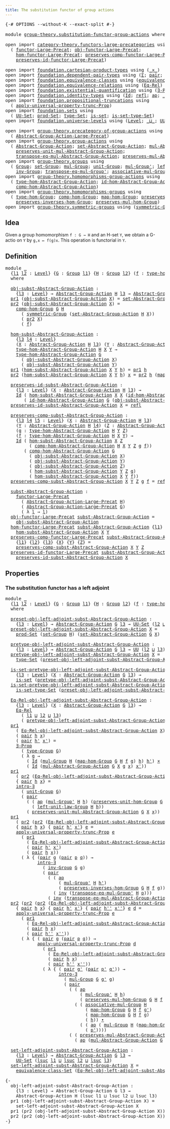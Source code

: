 ```yaml
---
title: The substitution functor of group actions
---
```


<pre class="Agda"><a id="67" class="Symbol">{-#</a> <a id="71" class="Keyword">OPTIONS</a> <a id="79" class="Pragma">--without-K</a> <a id="91" class="Pragma">--exact-split</a> <a id="105" class="Symbol">#-}</a>

<a id="110" class="Keyword">module</a> <a id="117" href="group-theory.substitution-functor-group-actions.html" class="Module">group-theory.substitution-functor-group-actions</a> <a id="165" class="Keyword">where</a>

<a id="172" class="Keyword">open</a> <a id="177" class="Keyword">import</a> <a id="184" href="category-theory.functors-large-precategories.html" class="Module">category-theory.functors-large-precategories</a> <a id="229" class="Keyword">using</a>
  <a id="237" class="Symbol">(</a> <a id="239" href="category-theory.functors-large-precategories.html#982" class="Record">functor-Large-Precat</a><a id="259" class="Symbol">;</a> <a id="261" href="category-theory.functors-large-precategories.html#1085" class="Field">obj-functor-Large-Precat</a><a id="285" class="Symbol">;</a>
    <a id="291" href="category-theory.functors-large-precategories.html#1191" class="Field">hom-functor-Large-Precat</a><a id="315" class="Symbol">;</a> <a id="317" href="category-theory.functors-large-precategories.html#1464" class="Field">preserves-comp-functor-Large-Precat</a><a id="352" class="Symbol">;</a>
    <a id="358" href="category-theory.functors-large-precategories.html#1888" class="Field">preserves-id-functor-Large-Precat</a><a id="391" class="Symbol">)</a>

<a id="394" class="Keyword">open</a> <a id="399" class="Keyword">import</a> <a id="406" href="foundation.cartesian-product-types.html" class="Module">foundation.cartesian-product-types</a> <a id="441" class="Keyword">using</a> <a id="447" class="Symbol">(</a><a id="448" href="foundation-core.cartesian-product-types.html#590" class="Function Operator">_×_</a><a id="451" class="Symbol">)</a>
<a id="453" class="Keyword">open</a> <a id="458" class="Keyword">import</a> <a id="465" href="foundation.dependent-pair-types.html" class="Module">foundation.dependent-pair-types</a> <a id="497" class="Keyword">using</a> <a id="503" class="Symbol">(</a><a id="504" href="foundation-core.dependent-pair-types.html#515" class="Record">Σ</a><a id="505" class="Symbol">;</a> <a id="507" href="foundation-core.dependent-pair-types.html#588" class="InductiveConstructor">pair</a><a id="511" class="Symbol">;</a> <a id="513" href="foundation-core.dependent-pair-types.html#605" class="Field">pr1</a><a id="516" class="Symbol">;</a> <a id="518" href="foundation-core.dependent-pair-types.html#617" class="Field">pr2</a><a id="521" class="Symbol">)</a>
<a id="523" class="Keyword">open</a> <a id="528" class="Keyword">import</a> <a id="535" href="foundation.equivalence-classes.html" class="Module">foundation.equivalence-classes</a> <a id="566" class="Keyword">using</a> <a id="572" class="Symbol">(</a><a id="573" href="foundation.equivalence-classes.html#3674" class="Function">equivalence-class-Set</a><a id="594" class="Symbol">)</a>
<a id="596" class="Keyword">open</a> <a id="601" class="Keyword">import</a> <a id="608" href="foundation.equivalence-relations.html" class="Module">foundation.equivalence-relations</a> <a id="641" class="Keyword">using</a> <a id="647" class="Symbol">(</a><a id="648" href="foundation.equivalence-relations.html#970" class="Function">Eq-Rel</a><a id="654" class="Symbol">)</a>
<a id="656" class="Keyword">open</a> <a id="661" class="Keyword">import</a> <a id="668" href="foundation.existential-quantification.html" class="Module">foundation.existential-quantification</a> <a id="706" class="Keyword">using</a> <a id="712" class="Symbol">(</a><a id="713" href="foundation.existential-quantification.html#1666" class="Function">∃-Prop</a><a id="719" class="Symbol">;</a> <a id="721" href="foundation.existential-quantification.html#2238" class="Function">intro-∃</a><a id="728" class="Symbol">)</a>
<a id="730" class="Keyword">open</a> <a id="735" class="Keyword">import</a> <a id="742" href="foundation.identity-types.html" class="Module">foundation.identity-types</a> <a id="768" class="Keyword">using</a> <a id="774" class="Symbol">(</a><a id="775" href="foundation-core.identity-types.html#1767" class="Datatype">Id</a><a id="777" class="Symbol">;</a> <a id="779" href="foundation-core.identity-types.html#1820" class="InductiveConstructor">refl</a><a id="783" class="Symbol">;</a> <a id="785" href="foundation-core.identity-types.html#4003" class="Function">ap</a><a id="787" class="Symbol">;</a> <a id="789" href="foundation-core.identity-types.html#2425" class="Function Operator">_∙_</a><a id="792" class="Symbol">;</a> <a id="794" href="foundation-core.identity-types.html#2729" class="Function">inv</a><a id="797" class="Symbol">)</a>
<a id="799" class="Keyword">open</a> <a id="804" class="Keyword">import</a> <a id="811" href="foundation.propositional-truncations.html" class="Module">foundation.propositional-truncations</a> <a id="848" class="Keyword">using</a>
  <a id="856" class="Symbol">(</a> <a id="858" href="foundation.propositional-truncations.html#5611" class="Function">apply-universal-property-trunc-Prop</a><a id="893" class="Symbol">)</a>
<a id="895" class="Keyword">open</a> <a id="900" class="Keyword">import</a> <a id="907" href="foundation.sets.html" class="Module">foundation.sets</a> <a id="923" class="Keyword">using</a>
  <a id="931" class="Symbol">(</a> <a id="933" href="foundation-core.sets.html#1190" class="Function">UU-Set</a><a id="939" class="Symbol">;</a> <a id="941" href="foundation.sets.html#1887" class="Function">prod-Set</a><a id="949" class="Symbol">;</a> <a id="951" href="foundation-core.sets.html#1304" class="Function">type-Set</a><a id="959" class="Symbol">;</a> <a id="961" href="foundation-core.sets.html#1113" class="Function">is-set</a><a id="967" class="Symbol">;</a> <a id="969" href="foundation-core.sets.html#1355" class="Function">is-set-type-Set</a><a id="984" class="Symbol">)</a>
<a id="986" class="Keyword">open</a> <a id="991" class="Keyword">import</a> <a id="998" href="foundation.universe-levels.html" class="Module">foundation.universe-levels</a> <a id="1025" class="Keyword">using</a> <a id="1031" class="Symbol">(</a><a id="1032" href="Agda.Primitive.html#597" class="Postulate">Level</a><a id="1037" class="Symbol">;</a> <a id="1039" href="Agda.Primitive.html#810" class="Primitive Operator">_⊔_</a><a id="1042" class="Symbol">;</a> <a id="1044" href="foundation-core.universe-levels.html#235" class="Primitive">UU</a><a id="1046" class="Symbol">;</a> <a id="1048" href="Agda.Primitive.html#780" class="Primitive">lsuc</a><a id="1052" class="Symbol">)</a>

<a id="1055" class="Keyword">open</a> <a id="1060" class="Keyword">import</a> <a id="1067" href="group-theory.precategory-of-group-actions.html" class="Module">group-theory.precategory-of-group-actions</a> <a id="1109" class="Keyword">using</a>
  <a id="1117" class="Symbol">(</a> <a id="1119" href="group-theory.precategory-of-group-actions.html#1139" class="Function">Abstract-Group-Action-Large-Precat</a><a id="1153" class="Symbol">)</a>
<a id="1155" class="Keyword">open</a> <a id="1160" class="Keyword">import</a> <a id="1167" href="group-theory.group-actions.html" class="Module">group-theory.group-actions</a> <a id="1194" class="Keyword">using</a>
  <a id="1202" class="Symbol">(</a> <a id="1204" href="group-theory.group-actions.html#1192" class="Function">Abstract-Group-Action</a><a id="1225" class="Symbol">;</a> <a id="1227" href="group-theory.group-actions.html#1424" class="Function">set-Abstract-Group-Action</a><a id="1252" class="Symbol">;</a> <a id="1254" href="group-theory.group-actions.html#1980" class="Function">mul-Abstract-Group-Action</a><a id="1279" class="Symbol">;</a>
    <a id="1285" href="group-theory.group-actions.html#2340" class="Function">preserves-unit-mul-Abstract-Group-Action</a><a id="1325" class="Symbol">;</a>
    <a id="1331" href="group-theory.group-actions.html#3043" class="Function">transpose-eq-mul-Abstract-Group-Action</a><a id="1369" class="Symbol">;</a> <a id="1371" href="group-theory.group-actions.html#2623" class="Function">preserves-mul-Abstract-Group-Action</a><a id="1406" class="Symbol">)</a>
<a id="1408" class="Keyword">open</a> <a id="1413" class="Keyword">import</a> <a id="1420" href="group-theory.groups.html" class="Module">group-theory.groups</a> <a id="1440" class="Keyword">using</a>
  <a id="1448" class="Symbol">(</a> <a id="1450" href="group-theory.groups.html#2468" class="Function">Group</a><a id="1455" class="Symbol">;</a> <a id="1457" href="group-theory.groups.html#2651" class="Function">set-Group</a><a id="1466" class="Symbol">;</a> <a id="1468" href="group-theory.groups.html#2956" class="Function">mul-Group</a><a id="1477" class="Symbol">;</a> <a id="1479" href="group-theory.groups.html#3755" class="Function">unit-Group</a><a id="1489" class="Symbol">;</a> <a id="1491" href="group-theory.groups.html#3217" class="Function">mul-Group&#39;</a><a id="1501" class="Symbol">;</a> <a id="1503" href="group-theory.groups.html#4172" class="Function">left-unit-law-Group</a><a id="1522" class="Symbol">;</a>
    <a id="1528" href="group-theory.groups.html#4544" class="Function">inv-Group</a><a id="1537" class="Symbol">;</a> <a id="1539" href="group-theory.groups.html#7539" class="Function">transpose-eq-mul-Group&#39;</a><a id="1562" class="Symbol">;</a> <a id="1564" href="group-theory.groups.html#3305" class="Function">associative-mul-Group</a><a id="1585" class="Symbol">;</a> <a id="1587" href="group-theory.groups.html#2711" class="Function">type-Group</a><a id="1597" class="Symbol">)</a>
<a id="1599" class="Keyword">open</a> <a id="1604" class="Keyword">import</a> <a id="1611" href="group-theory.homomorphisms-group-actions.html" class="Module">group-theory.homomorphisms-group-actions</a> <a id="1652" class="Keyword">using</a>
  <a id="1660" class="Symbol">(</a> <a id="1662" href="group-theory.homomorphisms-group-actions.html#1542" class="Function">type-hom-Abstract-Group-Action</a><a id="1692" class="Symbol">;</a> <a id="1694" href="group-theory.homomorphisms-group-actions.html#2481" class="Function">id-hom-Abstract-Group-Action</a><a id="1722" class="Symbol">;</a>
    <a id="1728" href="group-theory.homomorphisms-group-actions.html#2841" class="Function">comp-hom-Abstract-Group-Action</a><a id="1758" class="Symbol">)</a>
<a id="1760" class="Keyword">open</a> <a id="1765" class="Keyword">import</a> <a id="1772" href="group-theory.homomorphisms-groups.html" class="Module">group-theory.homomorphisms-groups</a> <a id="1806" class="Keyword">using</a>
  <a id="1814" class="Symbol">(</a> <a id="1816" href="group-theory.homomorphisms-groups.html#1617" class="Function">type-hom-Group</a><a id="1830" class="Symbol">;</a> <a id="1832" href="group-theory.homomorphisms-groups.html#2243" class="Function">comp-hom-Group</a><a id="1846" class="Symbol">;</a> <a id="1848" href="group-theory.homomorphisms-groups.html#1746" class="Function">map-hom-Group</a><a id="1861" class="Symbol">;</a> <a id="1863" href="group-theory.homomorphisms-groups.html#5799" class="Function">preserves-unit-hom-Group</a><a id="1887" class="Symbol">;</a>
    <a id="1893" href="group-theory.homomorphisms-groups.html#7312" class="Function">preserves-inverses-hom-Group</a><a id="1921" class="Symbol">;</a> <a id="1923" href="group-theory.homomorphisms-groups.html#1832" class="Function">preserves-mul-hom-Group</a><a id="1946" class="Symbol">)</a>
<a id="1948" class="Keyword">open</a> <a id="1953" class="Keyword">import</a> <a id="1960" href="group-theory.symmetric-groups.html" class="Module">group-theory.symmetric-groups</a> <a id="1990" class="Keyword">using</a> <a id="1996" class="Symbol">(</a><a id="1997" href="group-theory.symmetric-groups.html#3597" class="Function">symmetric-Group</a><a id="2012" class="Symbol">)</a>
</pre>
## Idea

Given a group homomorphism `f : G → H` and an H-set `Y`, we obtain a G-actio on `Y` by `g,x ↦ f(g)x`. This operation is functorial in `Y`.

## Definition

<pre class="Agda"><a id="2191" class="Keyword">module</a> <a id="2198" href="group-theory.substitution-functor-group-actions.html#2198" class="Module">_</a>
  <a id="2202" class="Symbol">{</a><a id="2203" href="group-theory.substitution-functor-group-actions.html#2203" class="Bound">l1</a> <a id="2206" href="group-theory.substitution-functor-group-actions.html#2206" class="Bound">l2</a> <a id="2209" class="Symbol">:</a> <a id="2211" href="Agda.Primitive.html#597" class="Postulate">Level</a><a id="2216" class="Symbol">}</a> <a id="2218" class="Symbol">{</a><a id="2219" href="group-theory.substitution-functor-group-actions.html#2219" class="Bound">G</a> <a id="2221" class="Symbol">:</a> <a id="2223" href="group-theory.groups.html#2468" class="Function">Group</a> <a id="2229" href="group-theory.substitution-functor-group-actions.html#2203" class="Bound">l1</a><a id="2231" class="Symbol">}</a> <a id="2233" class="Symbol">{</a><a id="2234" href="group-theory.substitution-functor-group-actions.html#2234" class="Bound">H</a> <a id="2236" class="Symbol">:</a> <a id="2238" href="group-theory.groups.html#2468" class="Function">Group</a> <a id="2244" href="group-theory.substitution-functor-group-actions.html#2206" class="Bound">l2</a><a id="2246" class="Symbol">}</a> <a id="2248" class="Symbol">(</a><a id="2249" href="group-theory.substitution-functor-group-actions.html#2249" class="Bound">f</a> <a id="2251" class="Symbol">:</a> <a id="2253" href="group-theory.homomorphisms-groups.html#1617" class="Function">type-hom-Group</a> <a id="2268" href="group-theory.substitution-functor-group-actions.html#2219" class="Bound">G</a> <a id="2270" href="group-theory.substitution-functor-group-actions.html#2234" class="Bound">H</a><a id="2271" class="Symbol">)</a>
  <a id="2275" class="Keyword">where</a>

  <a id="2284" href="group-theory.substitution-functor-group-actions.html#2284" class="Function">obj-subst-Abstract-Group-Action</a> <a id="2316" class="Symbol">:</a>
    <a id="2322" class="Symbol">{</a><a id="2323" href="group-theory.substitution-functor-group-actions.html#2323" class="Bound">l3</a> <a id="2326" class="Symbol">:</a> <a id="2328" href="Agda.Primitive.html#597" class="Postulate">Level</a><a id="2333" class="Symbol">}</a> <a id="2335" class="Symbol">→</a> <a id="2337" href="group-theory.group-actions.html#1192" class="Function">Abstract-Group-Action</a> <a id="2359" href="group-theory.substitution-functor-group-actions.html#2234" class="Bound">H</a> <a id="2361" href="group-theory.substitution-functor-group-actions.html#2323" class="Bound">l3</a> <a id="2364" class="Symbol">→</a> <a id="2366" href="group-theory.group-actions.html#1192" class="Function">Abstract-Group-Action</a> <a id="2388" href="group-theory.substitution-functor-group-actions.html#2219" class="Bound">G</a> <a id="2390" href="group-theory.substitution-functor-group-actions.html#2323" class="Bound">l3</a>
  <a id="2395" href="foundation-core.dependent-pair-types.html#605" class="Field">pr1</a> <a id="2399" class="Symbol">(</a><a id="2400" href="group-theory.substitution-functor-group-actions.html#2284" class="Function">obj-subst-Abstract-Group-Action</a> <a id="2432" href="group-theory.substitution-functor-group-actions.html#2432" class="Bound">X</a><a id="2433" class="Symbol">)</a> <a id="2435" class="Symbol">=</a> <a id="2437" href="group-theory.group-actions.html#1424" class="Function">set-Abstract-Group-Action</a> <a id="2463" href="group-theory.substitution-functor-group-actions.html#2234" class="Bound">H</a> <a id="2465" href="group-theory.substitution-functor-group-actions.html#2432" class="Bound">X</a>
  <a id="2469" href="foundation-core.dependent-pair-types.html#617" class="Field">pr2</a> <a id="2473" class="Symbol">(</a><a id="2474" href="group-theory.substitution-functor-group-actions.html#2284" class="Function">obj-subst-Abstract-Group-Action</a> <a id="2506" href="group-theory.substitution-functor-group-actions.html#2506" class="Bound">X</a><a id="2507" class="Symbol">)</a> <a id="2509" class="Symbol">=</a>
    <a id="2515" href="group-theory.homomorphisms-groups.html#2243" class="Function">comp-hom-Group</a> <a id="2530" href="group-theory.substitution-functor-group-actions.html#2219" class="Bound">G</a> <a id="2532" href="group-theory.substitution-functor-group-actions.html#2234" class="Bound">H</a>
      <a id="2540" class="Symbol">(</a> <a id="2542" href="group-theory.symmetric-groups.html#3597" class="Function">symmetric-Group</a> <a id="2558" class="Symbol">(</a><a id="2559" href="group-theory.group-actions.html#1424" class="Function">set-Abstract-Group-Action</a> <a id="2585" href="group-theory.substitution-functor-group-actions.html#2234" class="Bound">H</a> <a id="2587" href="group-theory.substitution-functor-group-actions.html#2506" class="Bound">X</a><a id="2588" class="Symbol">))</a>
      <a id="2597" class="Symbol">(</a> <a id="2599" href="foundation-core.dependent-pair-types.html#617" class="Field">pr2</a> <a id="2603" href="group-theory.substitution-functor-group-actions.html#2506" class="Bound">X</a><a id="2604" class="Symbol">)</a>
      <a id="2612" class="Symbol">(</a> <a id="2614" href="group-theory.substitution-functor-group-actions.html#2249" class="Bound">f</a><a id="2615" class="Symbol">)</a>

  <a id="2620" href="group-theory.substitution-functor-group-actions.html#2620" class="Function">hom-subst-Abstract-Group-Action</a> <a id="2652" class="Symbol">:</a>
    <a id="2658" class="Symbol">{</a><a id="2659" href="group-theory.substitution-functor-group-actions.html#2659" class="Bound">l3</a> <a id="2662" href="group-theory.substitution-functor-group-actions.html#2662" class="Bound">l4</a> <a id="2665" class="Symbol">:</a> <a id="2667" href="Agda.Primitive.html#597" class="Postulate">Level</a><a id="2672" class="Symbol">}</a>
    <a id="2678" class="Symbol">(</a><a id="2679" href="group-theory.substitution-functor-group-actions.html#2679" class="Bound">X</a> <a id="2681" class="Symbol">:</a> <a id="2683" href="group-theory.group-actions.html#1192" class="Function">Abstract-Group-Action</a> <a id="2705" href="group-theory.substitution-functor-group-actions.html#2234" class="Bound">H</a> <a id="2707" href="group-theory.substitution-functor-group-actions.html#2659" class="Bound">l3</a><a id="2709" class="Symbol">)</a> <a id="2711" class="Symbol">(</a><a id="2712" href="group-theory.substitution-functor-group-actions.html#2712" class="Bound">Y</a> <a id="2714" class="Symbol">:</a> <a id="2716" href="group-theory.group-actions.html#1192" class="Function">Abstract-Group-Action</a> <a id="2738" href="group-theory.substitution-functor-group-actions.html#2234" class="Bound">H</a> <a id="2740" href="group-theory.substitution-functor-group-actions.html#2662" class="Bound">l4</a><a id="2742" class="Symbol">)</a> <a id="2744" class="Symbol">→</a>
    <a id="2750" href="group-theory.homomorphisms-group-actions.html#1542" class="Function">type-hom-Abstract-Group-Action</a> <a id="2781" href="group-theory.substitution-functor-group-actions.html#2234" class="Bound">H</a> <a id="2783" href="group-theory.substitution-functor-group-actions.html#2679" class="Bound">X</a> <a id="2785" href="group-theory.substitution-functor-group-actions.html#2712" class="Bound">Y</a> <a id="2787" class="Symbol">→</a>
    <a id="2793" href="group-theory.homomorphisms-group-actions.html#1542" class="Function">type-hom-Abstract-Group-Action</a> <a id="2824" href="group-theory.substitution-functor-group-actions.html#2219" class="Bound">G</a>
      <a id="2832" class="Symbol">(</a> <a id="2834" href="group-theory.substitution-functor-group-actions.html#2284" class="Function">obj-subst-Abstract-Group-Action</a> <a id="2866" href="group-theory.substitution-functor-group-actions.html#2679" class="Bound">X</a><a id="2867" class="Symbol">)</a>
      <a id="2875" class="Symbol">(</a> <a id="2877" href="group-theory.substitution-functor-group-actions.html#2284" class="Function">obj-subst-Abstract-Group-Action</a> <a id="2909" href="group-theory.substitution-functor-group-actions.html#2712" class="Bound">Y</a><a id="2910" class="Symbol">)</a>
  <a id="2914" href="foundation-core.dependent-pair-types.html#605" class="Field">pr1</a> <a id="2918" class="Symbol">(</a><a id="2919" href="group-theory.substitution-functor-group-actions.html#2620" class="Function">hom-subst-Abstract-Group-Action</a> <a id="2951" href="group-theory.substitution-functor-group-actions.html#2951" class="Bound">X</a> <a id="2953" href="group-theory.substitution-functor-group-actions.html#2953" class="Bound">Y</a> <a id="2955" href="group-theory.substitution-functor-group-actions.html#2955" class="Bound">h</a><a id="2956" class="Symbol">)</a> <a id="2958" class="Symbol">=</a> <a id="2960" href="foundation-core.dependent-pair-types.html#605" class="Field">pr1</a> <a id="2964" href="group-theory.substitution-functor-group-actions.html#2955" class="Bound">h</a>
  <a id="2968" href="foundation-core.dependent-pair-types.html#617" class="Field">pr2</a> <a id="2972" class="Symbol">(</a><a id="2973" href="group-theory.substitution-functor-group-actions.html#2620" class="Function">hom-subst-Abstract-Group-Action</a> <a id="3005" href="group-theory.substitution-functor-group-actions.html#3005" class="Bound">X</a> <a id="3007" href="group-theory.substitution-functor-group-actions.html#3007" class="Bound">Y</a> <a id="3009" href="group-theory.substitution-functor-group-actions.html#3009" class="Bound">h</a><a id="3010" class="Symbol">)</a> <a id="3012" href="group-theory.substitution-functor-group-actions.html#3012" class="Bound">x</a> <a id="3014" class="Symbol">=</a> <a id="3016" href="foundation-core.dependent-pair-types.html#617" class="Field">pr2</a> <a id="3020" href="group-theory.substitution-functor-group-actions.html#3009" class="Bound">h</a> <a id="3022" class="Symbol">(</a><a id="3023" href="group-theory.homomorphisms-groups.html#1746" class="Function">map-hom-Group</a> <a id="3037" href="group-theory.substitution-functor-group-actions.html#2219" class="Bound">G</a> <a id="3039" href="group-theory.substitution-functor-group-actions.html#2234" class="Bound">H</a> <a id="3041" href="group-theory.substitution-functor-group-actions.html#2249" class="Bound">f</a> <a id="3043" href="group-theory.substitution-functor-group-actions.html#3012" class="Bound">x</a><a id="3044" class="Symbol">)</a>

  <a id="3049" href="group-theory.substitution-functor-group-actions.html#3049" class="Function">preserves-id-subst-Abstract-Group-Action</a> <a id="3090" class="Symbol">:</a>
    <a id="3096" class="Symbol">{</a><a id="3097" href="group-theory.substitution-functor-group-actions.html#3097" class="Bound">l3</a> <a id="3100" class="Symbol">:</a> <a id="3102" href="Agda.Primitive.html#597" class="Postulate">Level</a><a id="3107" class="Symbol">}</a> <a id="3109" class="Symbol">(</a><a id="3110" href="group-theory.substitution-functor-group-actions.html#3110" class="Bound">X</a> <a id="3112" class="Symbol">:</a> <a id="3114" href="group-theory.group-actions.html#1192" class="Function">Abstract-Group-Action</a> <a id="3136" href="group-theory.substitution-functor-group-actions.html#2234" class="Bound">H</a> <a id="3138" href="group-theory.substitution-functor-group-actions.html#3097" class="Bound">l3</a><a id="3140" class="Symbol">)</a> <a id="3142" class="Symbol">→</a>
    <a id="3148" href="foundation-core.identity-types.html#1767" class="Datatype">Id</a> <a id="3151" class="Symbol">(</a> <a id="3153" href="group-theory.substitution-functor-group-actions.html#2620" class="Function">hom-subst-Abstract-Group-Action</a> <a id="3185" href="group-theory.substitution-functor-group-actions.html#3110" class="Bound">X</a> <a id="3187" href="group-theory.substitution-functor-group-actions.html#3110" class="Bound">X</a> <a id="3189" class="Symbol">(</a><a id="3190" href="group-theory.homomorphisms-group-actions.html#2481" class="Function">id-hom-Abstract-Group-Action</a> <a id="3219" href="group-theory.substitution-functor-group-actions.html#2234" class="Bound">H</a> <a id="3221" href="group-theory.substitution-functor-group-actions.html#3110" class="Bound">X</a><a id="3222" class="Symbol">))</a>
       <a id="3232" class="Symbol">(</a> <a id="3234" href="group-theory.homomorphisms-group-actions.html#2481" class="Function">id-hom-Abstract-Group-Action</a> <a id="3263" href="group-theory.substitution-functor-group-actions.html#2219" class="Bound">G</a> <a id="3265" class="Symbol">(</a><a id="3266" href="group-theory.substitution-functor-group-actions.html#2284" class="Function">obj-subst-Abstract-Group-Action</a> <a id="3298" href="group-theory.substitution-functor-group-actions.html#3110" class="Bound">X</a><a id="3299" class="Symbol">))</a>
  <a id="3304" href="group-theory.substitution-functor-group-actions.html#3049" class="Function">preserves-id-subst-Abstract-Group-Action</a> <a id="3345" href="group-theory.substitution-functor-group-actions.html#3345" class="Bound">X</a> <a id="3347" class="Symbol">=</a> <a id="3349" href="foundation-core.identity-types.html#1820" class="InductiveConstructor">refl</a>

  <a id="3357" href="group-theory.substitution-functor-group-actions.html#3357" class="Function">preserves-comp-subst-Abstract-Group-Action</a> <a id="3400" class="Symbol">:</a>
    <a id="3406" class="Symbol">{</a><a id="3407" href="group-theory.substitution-functor-group-actions.html#3407" class="Bound">l3</a> <a id="3410" href="group-theory.substitution-functor-group-actions.html#3410" class="Bound">l4</a> <a id="3413" href="group-theory.substitution-functor-group-actions.html#3413" class="Bound">l5</a> <a id="3416" class="Symbol">:</a> <a id="3418" href="Agda.Primitive.html#597" class="Postulate">Level</a><a id="3423" class="Symbol">}</a> <a id="3425" class="Symbol">(</a><a id="3426" href="group-theory.substitution-functor-group-actions.html#3426" class="Bound">X</a> <a id="3428" class="Symbol">:</a> <a id="3430" href="group-theory.group-actions.html#1192" class="Function">Abstract-Group-Action</a> <a id="3452" href="group-theory.substitution-functor-group-actions.html#2234" class="Bound">H</a> <a id="3454" href="group-theory.substitution-functor-group-actions.html#3407" class="Bound">l3</a><a id="3456" class="Symbol">)</a>
    <a id="3462" class="Symbol">(</a><a id="3463" href="group-theory.substitution-functor-group-actions.html#3463" class="Bound">Y</a> <a id="3465" class="Symbol">:</a> <a id="3467" href="group-theory.group-actions.html#1192" class="Function">Abstract-Group-Action</a> <a id="3489" href="group-theory.substitution-functor-group-actions.html#2234" class="Bound">H</a> <a id="3491" href="group-theory.substitution-functor-group-actions.html#3410" class="Bound">l4</a><a id="3493" class="Symbol">)</a> <a id="3495" class="Symbol">(</a><a id="3496" href="group-theory.substitution-functor-group-actions.html#3496" class="Bound">Z</a> <a id="3498" class="Symbol">:</a> <a id="3500" href="group-theory.group-actions.html#1192" class="Function">Abstract-Group-Action</a> <a id="3522" href="group-theory.substitution-functor-group-actions.html#2234" class="Bound">H</a> <a id="3524" href="group-theory.substitution-functor-group-actions.html#3413" class="Bound">l5</a><a id="3526" class="Symbol">)</a>
    <a id="3532" class="Symbol">(</a><a id="3533" href="group-theory.substitution-functor-group-actions.html#3533" class="Bound">g</a> <a id="3535" class="Symbol">:</a> <a id="3537" href="group-theory.homomorphisms-group-actions.html#1542" class="Function">type-hom-Abstract-Group-Action</a> <a id="3568" href="group-theory.substitution-functor-group-actions.html#2234" class="Bound">H</a> <a id="3570" href="group-theory.substitution-functor-group-actions.html#3463" class="Bound">Y</a> <a id="3572" href="group-theory.substitution-functor-group-actions.html#3496" class="Bound">Z</a><a id="3573" class="Symbol">)</a>
    <a id="3579" class="Symbol">(</a><a id="3580" href="group-theory.substitution-functor-group-actions.html#3580" class="Bound">f</a> <a id="3582" class="Symbol">:</a> <a id="3584" href="group-theory.homomorphisms-group-actions.html#1542" class="Function">type-hom-Abstract-Group-Action</a> <a id="3615" href="group-theory.substitution-functor-group-actions.html#2234" class="Bound">H</a> <a id="3617" href="group-theory.substitution-functor-group-actions.html#3426" class="Bound">X</a> <a id="3619" href="group-theory.substitution-functor-group-actions.html#3463" class="Bound">Y</a><a id="3620" class="Symbol">)</a> <a id="3622" class="Symbol">→</a>
    <a id="3628" href="foundation-core.identity-types.html#1767" class="Datatype">Id</a> <a id="3631" class="Symbol">(</a> <a id="3633" href="group-theory.substitution-functor-group-actions.html#2620" class="Function">hom-subst-Abstract-Group-Action</a> <a id="3665" href="group-theory.substitution-functor-group-actions.html#3426" class="Bound">X</a> <a id="3667" href="group-theory.substitution-functor-group-actions.html#3496" class="Bound">Z</a>
         <a id="3678" class="Symbol">(</a> <a id="3680" href="group-theory.homomorphisms-group-actions.html#2841" class="Function">comp-hom-Abstract-Group-Action</a> <a id="3711" href="group-theory.substitution-functor-group-actions.html#2234" class="Bound">H</a> <a id="3713" href="group-theory.substitution-functor-group-actions.html#3426" class="Bound">X</a> <a id="3715" href="group-theory.substitution-functor-group-actions.html#3463" class="Bound">Y</a> <a id="3717" href="group-theory.substitution-functor-group-actions.html#3496" class="Bound">Z</a> <a id="3719" href="group-theory.substitution-functor-group-actions.html#3533" class="Bound">g</a> <a id="3721" href="group-theory.substitution-functor-group-actions.html#3580" class="Bound">f</a><a id="3722" class="Symbol">))</a>
       <a id="3732" class="Symbol">(</a> <a id="3734" href="group-theory.homomorphisms-group-actions.html#2841" class="Function">comp-hom-Abstract-Group-Action</a> <a id="3765" href="group-theory.substitution-functor-group-actions.html#2219" class="Bound">G</a>
         <a id="3776" class="Symbol">(</a> <a id="3778" href="group-theory.substitution-functor-group-actions.html#2284" class="Function">obj-subst-Abstract-Group-Action</a> <a id="3810" href="group-theory.substitution-functor-group-actions.html#3426" class="Bound">X</a><a id="3811" class="Symbol">)</a>
         <a id="3822" class="Symbol">(</a> <a id="3824" href="group-theory.substitution-functor-group-actions.html#2284" class="Function">obj-subst-Abstract-Group-Action</a> <a id="3856" href="group-theory.substitution-functor-group-actions.html#3463" class="Bound">Y</a><a id="3857" class="Symbol">)</a>
         <a id="3868" class="Symbol">(</a> <a id="3870" href="group-theory.substitution-functor-group-actions.html#2284" class="Function">obj-subst-Abstract-Group-Action</a> <a id="3902" href="group-theory.substitution-functor-group-actions.html#3496" class="Bound">Z</a><a id="3903" class="Symbol">)</a>
         <a id="3914" class="Symbol">(</a> <a id="3916" href="group-theory.substitution-functor-group-actions.html#2620" class="Function">hom-subst-Abstract-Group-Action</a> <a id="3948" href="group-theory.substitution-functor-group-actions.html#3463" class="Bound">Y</a> <a id="3950" href="group-theory.substitution-functor-group-actions.html#3496" class="Bound">Z</a> <a id="3952" href="group-theory.substitution-functor-group-actions.html#3533" class="Bound">g</a><a id="3953" class="Symbol">)</a>
         <a id="3964" class="Symbol">(</a> <a id="3966" href="group-theory.substitution-functor-group-actions.html#2620" class="Function">hom-subst-Abstract-Group-Action</a> <a id="3998" href="group-theory.substitution-functor-group-actions.html#3426" class="Bound">X</a> <a id="4000" href="group-theory.substitution-functor-group-actions.html#3463" class="Bound">Y</a> <a id="4002" href="group-theory.substitution-functor-group-actions.html#3580" class="Bound">f</a><a id="4003" class="Symbol">))</a>
  <a id="4008" href="group-theory.substitution-functor-group-actions.html#3357" class="Function">preserves-comp-subst-Abstract-Group-Action</a> <a id="4051" href="group-theory.substitution-functor-group-actions.html#4051" class="Bound">X</a> <a id="4053" href="group-theory.substitution-functor-group-actions.html#4053" class="Bound">Y</a> <a id="4055" href="group-theory.substitution-functor-group-actions.html#4055" class="Bound">Z</a> <a id="4057" href="group-theory.substitution-functor-group-actions.html#4057" class="Bound">g</a> <a id="4059" href="group-theory.substitution-functor-group-actions.html#4059" class="Bound">f</a> <a id="4061" class="Symbol">=</a> <a id="4063" href="foundation-core.identity-types.html#1820" class="InductiveConstructor">refl</a>

  <a id="4071" href="group-theory.substitution-functor-group-actions.html#4071" class="Function">subst-Abstract-Group-Action</a> <a id="4099" class="Symbol">:</a>
    <a id="4105" href="category-theory.functors-large-precategories.html#982" class="Record">functor-Large-Precat</a>
      <a id="4132" class="Symbol">(</a> <a id="4134" href="group-theory.precategory-of-group-actions.html#1139" class="Function">Abstract-Group-Action-Large-Precat</a> <a id="4169" href="group-theory.substitution-functor-group-actions.html#2234" class="Bound">H</a><a id="4170" class="Symbol">)</a>
      <a id="4178" class="Symbol">(</a> <a id="4180" href="group-theory.precategory-of-group-actions.html#1139" class="Function">Abstract-Group-Action-Large-Precat</a> <a id="4215" href="group-theory.substitution-functor-group-actions.html#2219" class="Bound">G</a><a id="4216" class="Symbol">)</a>
      <a id="4224" class="Symbol">(</a> <a id="4226" class="Symbol">λ</a> <a id="4228" href="group-theory.substitution-functor-group-actions.html#4228" class="Bound">l</a> <a id="4230" class="Symbol">→</a> <a id="4232" href="group-theory.substitution-functor-group-actions.html#4228" class="Bound">l</a><a id="4233" class="Symbol">)</a>
  <a id="4237" href="category-theory.functors-large-precategories.html#1085" class="Field">obj-functor-Large-Precat</a> <a id="4262" href="group-theory.substitution-functor-group-actions.html#4071" class="Function">subst-Abstract-Group-Action</a> <a id="4290" class="Symbol">=</a>
    <a id="4296" href="group-theory.substitution-functor-group-actions.html#2284" class="Function">obj-subst-Abstract-Group-Action</a>
  <a id="4330" href="category-theory.functors-large-precategories.html#1191" class="Field">hom-functor-Large-Precat</a> <a id="4355" href="group-theory.substitution-functor-group-actions.html#4071" class="Function">subst-Abstract-Group-Action</a> <a id="4383" class="Symbol">{</a><a id="4384" href="group-theory.substitution-functor-group-actions.html#4384" class="Bound">l1</a><a id="4386" class="Symbol">}</a> <a id="4388" class="Symbol">{</a><a id="4389" href="group-theory.substitution-functor-group-actions.html#4389" class="Bound">l2</a><a id="4391" class="Symbol">}</a> <a id="4393" class="Symbol">{</a><a id="4394" href="group-theory.substitution-functor-group-actions.html#4394" class="Bound">X</a><a id="4395" class="Symbol">}</a> <a id="4397" class="Symbol">{</a><a id="4398" href="group-theory.substitution-functor-group-actions.html#4398" class="Bound">Y</a><a id="4399" class="Symbol">}</a> <a id="4401" class="Symbol">=</a>
    <a id="4407" href="group-theory.substitution-functor-group-actions.html#2620" class="Function">hom-subst-Abstract-Group-Action</a> <a id="4439" href="group-theory.substitution-functor-group-actions.html#4394" class="Bound">X</a> <a id="4441" href="group-theory.substitution-functor-group-actions.html#4398" class="Bound">Y</a>
  <a id="4445" href="category-theory.functors-large-precategories.html#1464" class="Field">preserves-comp-functor-Large-Precat</a> <a id="4481" href="group-theory.substitution-functor-group-actions.html#4071" class="Function">subst-Abstract-Group-Action</a>
    <a id="4513" class="Symbol">{</a><a id="4514" href="group-theory.substitution-functor-group-actions.html#4514" class="Bound">l1</a><a id="4516" class="Symbol">}</a> <a id="4518" class="Symbol">{</a><a id="4519" href="group-theory.substitution-functor-group-actions.html#4519" class="Bound">l2</a><a id="4521" class="Symbol">}</a> <a id="4523" class="Symbol">{</a><a id="4524" href="group-theory.substitution-functor-group-actions.html#4524" class="Bound">l3</a><a id="4526" class="Symbol">}</a> <a id="4528" class="Symbol">{</a><a id="4529" href="group-theory.substitution-functor-group-actions.html#4529" class="Bound">X</a><a id="4530" class="Symbol">}</a> <a id="4532" class="Symbol">{</a><a id="4533" href="group-theory.substitution-functor-group-actions.html#4533" class="Bound">Y</a><a id="4534" class="Symbol">}</a> <a id="4536" class="Symbol">{</a><a id="4537" href="group-theory.substitution-functor-group-actions.html#4537" class="Bound">Z</a><a id="4538" class="Symbol">}</a> <a id="4540" class="Symbol">=</a>
    <a id="4546" href="group-theory.substitution-functor-group-actions.html#3357" class="Function">preserves-comp-subst-Abstract-Group-Action</a> <a id="4589" href="group-theory.substitution-functor-group-actions.html#4529" class="Bound">X</a> <a id="4591" href="group-theory.substitution-functor-group-actions.html#4533" class="Bound">Y</a> <a id="4593" href="group-theory.substitution-functor-group-actions.html#4537" class="Bound">Z</a>
  <a id="4597" href="category-theory.functors-large-precategories.html#1888" class="Field">preserves-id-functor-Large-Precat</a> <a id="4631" href="group-theory.substitution-functor-group-actions.html#4071" class="Function">subst-Abstract-Group-Action</a> <a id="4659" class="Symbol">{</a><a id="4660" href="group-theory.substitution-functor-group-actions.html#4660" class="Bound">l1</a><a id="4662" class="Symbol">}</a> <a id="4664" class="Symbol">{</a><a id="4665" href="group-theory.substitution-functor-group-actions.html#4665" class="Bound">X</a><a id="4666" class="Symbol">}</a> <a id="4668" class="Symbol">=</a>
    <a id="4674" href="group-theory.substitution-functor-group-actions.html#3049" class="Function">preserves-id-subst-Abstract-Group-Action</a> <a id="4715" href="group-theory.substitution-functor-group-actions.html#4665" class="Bound">X</a>
</pre>
## Properties

### The substitution functor has a left adjoint

<pre class="Agda"><a id="4794" class="Keyword">module</a> <a id="4801" href="group-theory.substitution-functor-group-actions.html#4801" class="Module">_</a>
  <a id="4805" class="Symbol">{</a><a id="4806" href="group-theory.substitution-functor-group-actions.html#4806" class="Bound">l1</a> <a id="4809" href="group-theory.substitution-functor-group-actions.html#4809" class="Bound">l2</a> <a id="4812" class="Symbol">:</a> <a id="4814" href="Agda.Primitive.html#597" class="Postulate">Level</a><a id="4819" class="Symbol">}</a> <a id="4821" class="Symbol">{</a><a id="4822" href="group-theory.substitution-functor-group-actions.html#4822" class="Bound">G</a> <a id="4824" class="Symbol">:</a> <a id="4826" href="group-theory.groups.html#2468" class="Function">Group</a> <a id="4832" href="group-theory.substitution-functor-group-actions.html#4806" class="Bound">l1</a><a id="4834" class="Symbol">}</a> <a id="4836" class="Symbol">{</a><a id="4837" href="group-theory.substitution-functor-group-actions.html#4837" class="Bound">H</a> <a id="4839" class="Symbol">:</a> <a id="4841" href="group-theory.groups.html#2468" class="Function">Group</a> <a id="4847" href="group-theory.substitution-functor-group-actions.html#4809" class="Bound">l2</a><a id="4849" class="Symbol">}</a> <a id="4851" class="Symbol">(</a><a id="4852" href="group-theory.substitution-functor-group-actions.html#4852" class="Bound">f</a> <a id="4854" class="Symbol">:</a> <a id="4856" href="group-theory.homomorphisms-groups.html#1617" class="Function">type-hom-Group</a> <a id="4871" href="group-theory.substitution-functor-group-actions.html#4822" class="Bound">G</a> <a id="4873" href="group-theory.substitution-functor-group-actions.html#4837" class="Bound">H</a><a id="4874" class="Symbol">)</a>
  <a id="4878" class="Keyword">where</a>

  <a id="4887" href="group-theory.substitution-functor-group-actions.html#4887" class="Function">preset-obj-left-adjoint-subst-Abstract-Group-Action</a> <a id="4939" class="Symbol">:</a>
    <a id="4945" class="Symbol">{</a><a id="4946" href="group-theory.substitution-functor-group-actions.html#4946" class="Bound">l3</a> <a id="4949" class="Symbol">:</a> <a id="4951" href="Agda.Primitive.html#597" class="Postulate">Level</a><a id="4956" class="Symbol">}</a> <a id="4958" class="Symbol">→</a> <a id="4960" href="group-theory.group-actions.html#1192" class="Function">Abstract-Group-Action</a> <a id="4982" href="group-theory.substitution-functor-group-actions.html#4822" class="Bound">G</a> <a id="4984" href="group-theory.substitution-functor-group-actions.html#4946" class="Bound">l3</a> <a id="4987" class="Symbol">→</a> <a id="4989" href="foundation-core.sets.html#1190" class="Function">UU-Set</a> <a id="4996" class="Symbol">(</a><a id="4997" href="group-theory.substitution-functor-group-actions.html#4809" class="Bound">l2</a> <a id="5000" href="Agda.Primitive.html#810" class="Primitive Operator">⊔</a> <a id="5002" href="group-theory.substitution-functor-group-actions.html#4946" class="Bound">l3</a><a id="5004" class="Symbol">)</a>
  <a id="5008" href="group-theory.substitution-functor-group-actions.html#4887" class="Function">preset-obj-left-adjoint-subst-Abstract-Group-Action</a> <a id="5060" href="group-theory.substitution-functor-group-actions.html#5060" class="Bound">X</a> <a id="5062" class="Symbol">=</a>
    <a id="5068" href="foundation.sets.html#1887" class="Function">prod-Set</a> <a id="5077" class="Symbol">(</a><a id="5078" href="group-theory.groups.html#2651" class="Function">set-Group</a> <a id="5088" href="group-theory.substitution-functor-group-actions.html#4837" class="Bound">H</a><a id="5089" class="Symbol">)</a> <a id="5091" class="Symbol">(</a><a id="5092" href="group-theory.group-actions.html#1424" class="Function">set-Abstract-Group-Action</a> <a id="5118" href="group-theory.substitution-functor-group-actions.html#4822" class="Bound">G</a> <a id="5120" href="group-theory.substitution-functor-group-actions.html#5060" class="Bound">X</a><a id="5121" class="Symbol">)</a>

  <a id="5126" href="group-theory.substitution-functor-group-actions.html#5126" class="Function">pretype-obj-left-adjoint-subst-Abstract-Group-Action</a> <a id="5179" class="Symbol">:</a>
    <a id="5185" class="Symbol">{</a><a id="5186" href="group-theory.substitution-functor-group-actions.html#5186" class="Bound">l3</a> <a id="5189" class="Symbol">:</a> <a id="5191" href="Agda.Primitive.html#597" class="Postulate">Level</a><a id="5196" class="Symbol">}</a> <a id="5198" class="Symbol">→</a> <a id="5200" href="group-theory.group-actions.html#1192" class="Function">Abstract-Group-Action</a> <a id="5222" href="group-theory.substitution-functor-group-actions.html#4822" class="Bound">G</a> <a id="5224" href="group-theory.substitution-functor-group-actions.html#5186" class="Bound">l3</a> <a id="5227" class="Symbol">→</a> <a id="5229" href="foundation-core.universe-levels.html#235" class="Primitive">UU</a> <a id="5232" class="Symbol">(</a><a id="5233" href="group-theory.substitution-functor-group-actions.html#4809" class="Bound">l2</a> <a id="5236" href="Agda.Primitive.html#810" class="Primitive Operator">⊔</a> <a id="5238" href="group-theory.substitution-functor-group-actions.html#5186" class="Bound">l3</a><a id="5240" class="Symbol">)</a>
  <a id="5244" href="group-theory.substitution-functor-group-actions.html#5126" class="Function">pretype-obj-left-adjoint-subst-Abstract-Group-Action</a> <a id="5297" href="group-theory.substitution-functor-group-actions.html#5297" class="Bound">X</a> <a id="5299" class="Symbol">=</a>
    <a id="5305" href="foundation-core.sets.html#1304" class="Function">type-Set</a> <a id="5314" class="Symbol">(</a><a id="5315" href="group-theory.substitution-functor-group-actions.html#4887" class="Function">preset-obj-left-adjoint-subst-Abstract-Group-Action</a> <a id="5367" href="group-theory.substitution-functor-group-actions.html#5297" class="Bound">X</a><a id="5368" class="Symbol">)</a>

  <a id="5373" href="group-theory.substitution-functor-group-actions.html#5373" class="Function">is-set-pretype-obj-left-adjoint-subst-Abstract-Group-Action</a> <a id="5433" class="Symbol">:</a>
    <a id="5439" class="Symbol">{</a><a id="5440" href="group-theory.substitution-functor-group-actions.html#5440" class="Bound">l3</a> <a id="5443" class="Symbol">:</a> <a id="5445" href="Agda.Primitive.html#597" class="Postulate">Level</a><a id="5450" class="Symbol">}</a> <a id="5452" class="Symbol">(</a><a id="5453" href="group-theory.substitution-functor-group-actions.html#5453" class="Bound">X</a> <a id="5455" class="Symbol">:</a> <a id="5457" href="group-theory.group-actions.html#1192" class="Function">Abstract-Group-Action</a> <a id="5479" href="group-theory.substitution-functor-group-actions.html#4822" class="Bound">G</a> <a id="5481" href="group-theory.substitution-functor-group-actions.html#5440" class="Bound">l3</a><a id="5483" class="Symbol">)</a> <a id="5485" class="Symbol">→</a>
    <a id="5491" href="foundation-core.sets.html#1113" class="Function">is-set</a> <a id="5498" class="Symbol">(</a><a id="5499" href="group-theory.substitution-functor-group-actions.html#5126" class="Function">pretype-obj-left-adjoint-subst-Abstract-Group-Action</a> <a id="5552" href="group-theory.substitution-functor-group-actions.html#5453" class="Bound">X</a><a id="5553" class="Symbol">)</a>
  <a id="5557" href="group-theory.substitution-functor-group-actions.html#5373" class="Function">is-set-pretype-obj-left-adjoint-subst-Abstract-Group-Action</a> <a id="5617" href="group-theory.substitution-functor-group-actions.html#5617" class="Bound">X</a> <a id="5619" class="Symbol">=</a>
    <a id="5625" href="foundation-core.sets.html#1355" class="Function">is-set-type-Set</a> <a id="5641" class="Symbol">(</a><a id="5642" href="group-theory.substitution-functor-group-actions.html#4887" class="Function">preset-obj-left-adjoint-subst-Abstract-Group-Action</a> <a id="5694" href="group-theory.substitution-functor-group-actions.html#5617" class="Bound">X</a><a id="5695" class="Symbol">)</a>

  <a id="5700" href="group-theory.substitution-functor-group-actions.html#5700" class="Function">Eq-Rel-obj-left-adjoint-subst-Abstract-Group-Action</a> <a id="5752" class="Symbol">:</a>
    <a id="5758" class="Symbol">{</a><a id="5759" href="group-theory.substitution-functor-group-actions.html#5759" class="Bound">l3</a> <a id="5762" class="Symbol">:</a> <a id="5764" href="Agda.Primitive.html#597" class="Postulate">Level</a><a id="5769" class="Symbol">}</a> <a id="5771" class="Symbol">(</a><a id="5772" href="group-theory.substitution-functor-group-actions.html#5772" class="Bound">X</a> <a id="5774" class="Symbol">:</a> <a id="5776" href="group-theory.group-actions.html#1192" class="Function">Abstract-Group-Action</a> <a id="5798" href="group-theory.substitution-functor-group-actions.html#4822" class="Bound">G</a> <a id="5800" href="group-theory.substitution-functor-group-actions.html#5759" class="Bound">l3</a><a id="5802" class="Symbol">)</a> <a id="5804" class="Symbol">→</a>
    <a id="5810" href="foundation.equivalence-relations.html#970" class="Function">Eq-Rel</a>
      <a id="5823" class="Symbol">(</a> <a id="5825" href="group-theory.substitution-functor-group-actions.html#4806" class="Bound">l1</a> <a id="5828" href="Agda.Primitive.html#810" class="Primitive Operator">⊔</a> <a id="5830" href="group-theory.substitution-functor-group-actions.html#4809" class="Bound">l2</a> <a id="5833" href="Agda.Primitive.html#810" class="Primitive Operator">⊔</a> <a id="5835" href="group-theory.substitution-functor-group-actions.html#5759" class="Bound">l3</a><a id="5837" class="Symbol">)</a>
      <a id="5845" class="Symbol">(</a> <a id="5847" href="group-theory.substitution-functor-group-actions.html#5126" class="Function">pretype-obj-left-adjoint-subst-Abstract-Group-Action</a> <a id="5900" href="group-theory.substitution-functor-group-actions.html#5772" class="Bound">X</a><a id="5901" class="Symbol">)</a>
  <a id="5905" href="foundation-core.dependent-pair-types.html#605" class="Field">pr1</a>
    <a id="5913" class="Symbol">(</a> <a id="5915" href="group-theory.substitution-functor-group-actions.html#5700" class="Function">Eq-Rel-obj-left-adjoint-subst-Abstract-Group-Action</a> <a id="5967" href="group-theory.substitution-functor-group-actions.html#5967" class="Bound">X</a><a id="5968" class="Symbol">)</a>
    <a id="5974" class="Symbol">(</a> <a id="5976" href="foundation-core.dependent-pair-types.html#588" class="InductiveConstructor">pair</a> <a id="5981" href="group-theory.substitution-functor-group-actions.html#5981" class="Bound">h</a> <a id="5983" href="group-theory.substitution-functor-group-actions.html#5983" class="Bound">x</a><a id="5984" class="Symbol">)</a>
    <a id="5990" class="Symbol">(</a> <a id="5992" href="foundation-core.dependent-pair-types.html#588" class="InductiveConstructor">pair</a> <a id="5997" href="group-theory.substitution-functor-group-actions.html#5997" class="Bound">h&#39;</a> <a id="6000" href="group-theory.substitution-functor-group-actions.html#6000" class="Bound">x&#39;</a><a id="6002" class="Symbol">)</a> <a id="6004" class="Symbol">=</a>
    <a id="6010" href="foundation.existential-quantification.html#1666" class="Function">∃-Prop</a>
      <a id="6023" class="Symbol">(</a> <a id="6025" href="group-theory.groups.html#2711" class="Function">type-Group</a> <a id="6036" href="group-theory.substitution-functor-group-actions.html#4822" class="Bound">G</a><a id="6037" class="Symbol">)</a>
      <a id="6045" class="Symbol">(</a> <a id="6047" class="Symbol">λ</a> <a id="6049" href="group-theory.substitution-functor-group-actions.html#6049" class="Bound">g</a> <a id="6051" class="Symbol">→</a>
        <a id="6061" class="Symbol">(</a> <a id="6063" href="foundation-core.identity-types.html#1767" class="Datatype">Id</a> <a id="6066" class="Symbol">(</a><a id="6067" href="group-theory.groups.html#2956" class="Function">mul-Group</a> <a id="6077" href="group-theory.substitution-functor-group-actions.html#4837" class="Bound">H</a> <a id="6079" class="Symbol">(</a><a id="6080" href="group-theory.homomorphisms-groups.html#1746" class="Function">map-hom-Group</a> <a id="6094" href="group-theory.substitution-functor-group-actions.html#4822" class="Bound">G</a> <a id="6096" href="group-theory.substitution-functor-group-actions.html#4837" class="Bound">H</a> <a id="6098" href="group-theory.substitution-functor-group-actions.html#4852" class="Bound">f</a> <a id="6100" href="group-theory.substitution-functor-group-actions.html#6049" class="Bound">g</a><a id="6101" class="Symbol">)</a> <a id="6103" href="group-theory.substitution-functor-group-actions.html#5981" class="Bound">h</a><a id="6104" class="Symbol">)</a> <a id="6106" href="group-theory.substitution-functor-group-actions.html#5997" class="Bound">h&#39;</a><a id="6108" class="Symbol">)</a> <a id="6110" href="foundation-core.cartesian-product-types.html#590" class="Function Operator">×</a>
        <a id="6120" class="Symbol">(</a> <a id="6122" href="foundation-core.identity-types.html#1767" class="Datatype">Id</a> <a id="6125" class="Symbol">(</a><a id="6126" href="group-theory.group-actions.html#1980" class="Function">mul-Abstract-Group-Action</a> <a id="6152" href="group-theory.substitution-functor-group-actions.html#4822" class="Bound">G</a> <a id="6154" href="group-theory.substitution-functor-group-actions.html#5967" class="Bound">X</a> <a id="6156" href="group-theory.substitution-functor-group-actions.html#6049" class="Bound">g</a> <a id="6158" href="group-theory.substitution-functor-group-actions.html#5983" class="Bound">x</a><a id="6159" class="Symbol">)</a> <a id="6161" href="group-theory.substitution-functor-group-actions.html#6000" class="Bound">x&#39;</a><a id="6163" class="Symbol">))</a>
  <a id="6168" href="foundation-core.dependent-pair-types.html#605" class="Field">pr1</a>
    <a id="6176" class="Symbol">(</a> <a id="6178" href="foundation-core.dependent-pair-types.html#617" class="Field">pr2</a> <a id="6182" class="Symbol">(</a><a id="6183" href="group-theory.substitution-functor-group-actions.html#5700" class="Function">Eq-Rel-obj-left-adjoint-subst-Abstract-Group-Action</a> <a id="6235" href="group-theory.substitution-functor-group-actions.html#6235" class="Bound">X</a><a id="6236" class="Symbol">))</a>
    <a id="6243" class="Symbol">{</a> <a id="6245" href="foundation-core.dependent-pair-types.html#588" class="InductiveConstructor">pair</a> <a id="6250" href="group-theory.substitution-functor-group-actions.html#6250" class="Bound">h</a> <a id="6252" href="group-theory.substitution-functor-group-actions.html#6252" class="Bound">x</a><a id="6253" class="Symbol">}</a> <a id="6255" class="Symbol">=</a>
    <a id="6261" href="foundation.existential-quantification.html#2238" class="Function">intro-∃</a>
      <a id="6275" class="Symbol">(</a> <a id="6277" href="group-theory.groups.html#3755" class="Function">unit-Group</a> <a id="6288" href="group-theory.substitution-functor-group-actions.html#4822" class="Bound">G</a><a id="6289" class="Symbol">)</a>
      <a id="6297" class="Symbol">(</a> <a id="6299" href="foundation-core.dependent-pair-types.html#588" class="InductiveConstructor">pair</a>
        <a id="6312" class="Symbol">(</a> <a id="6314" class="Symbol">(</a> <a id="6316" href="foundation-core.identity-types.html#4003" class="Function">ap</a> <a id="6319" class="Symbol">(</a><a id="6320" href="group-theory.groups.html#3217" class="Function">mul-Group&#39;</a> <a id="6331" href="group-theory.substitution-functor-group-actions.html#4837" class="Bound">H</a> <a id="6333" href="group-theory.substitution-functor-group-actions.html#6250" class="Bound">h</a><a id="6334" class="Symbol">)</a> <a id="6336" class="Symbol">(</a><a id="6337" href="group-theory.homomorphisms-groups.html#5799" class="Function">preserves-unit-hom-Group</a> <a id="6362" href="group-theory.substitution-functor-group-actions.html#4822" class="Bound">G</a> <a id="6364" href="group-theory.substitution-functor-group-actions.html#4837" class="Bound">H</a> <a id="6366" href="group-theory.substitution-functor-group-actions.html#4852" class="Bound">f</a><a id="6367" class="Symbol">))</a> <a id="6370" href="foundation-core.identity-types.html#2425" class="Function Operator">∙</a>
          <a id="6382" class="Symbol">(</a> <a id="6384" href="group-theory.groups.html#4172" class="Function">left-unit-law-Group</a> <a id="6404" href="group-theory.substitution-functor-group-actions.html#4837" class="Bound">H</a> <a id="6406" href="group-theory.substitution-functor-group-actions.html#6250" class="Bound">h</a><a id="6407" class="Symbol">))</a>
        <a id="6418" class="Symbol">(</a> <a id="6420" href="group-theory.group-actions.html#2340" class="Function">preserves-unit-mul-Abstract-Group-Action</a> <a id="6461" href="group-theory.substitution-functor-group-actions.html#4822" class="Bound">G</a> <a id="6463" href="group-theory.substitution-functor-group-actions.html#6235" class="Bound">X</a> <a id="6465" href="group-theory.substitution-functor-group-actions.html#6252" class="Bound">x</a><a id="6466" class="Symbol">))</a>
  <a id="6471" href="foundation-core.dependent-pair-types.html#605" class="Field">pr1</a>
    <a id="6479" class="Symbol">(</a> <a id="6481" href="foundation-core.dependent-pair-types.html#617" class="Field">pr2</a> <a id="6485" class="Symbol">(</a><a id="6486" href="foundation-core.dependent-pair-types.html#617" class="Field">pr2</a> <a id="6490" class="Symbol">(</a><a id="6491" href="group-theory.substitution-functor-group-actions.html#5700" class="Function">Eq-Rel-obj-left-adjoint-subst-Abstract-Group-Action</a> <a id="6543" href="group-theory.substitution-functor-group-actions.html#6543" class="Bound">X</a><a id="6544" class="Symbol">)))</a>
    <a id="6552" class="Symbol">{</a> <a id="6554" href="foundation-core.dependent-pair-types.html#588" class="InductiveConstructor">pair</a> <a id="6559" href="group-theory.substitution-functor-group-actions.html#6559" class="Bound">h</a> <a id="6561" href="group-theory.substitution-functor-group-actions.html#6561" class="Bound">x</a><a id="6562" class="Symbol">}</a> <a id="6564" class="Symbol">{</a> <a id="6566" href="foundation-core.dependent-pair-types.html#588" class="InductiveConstructor">pair</a> <a id="6571" href="group-theory.substitution-functor-group-actions.html#6571" class="Bound">h&#39;</a> <a id="6574" href="group-theory.substitution-functor-group-actions.html#6574" class="Bound">x&#39;</a><a id="6576" class="Symbol">}</a> <a id="6578" href="group-theory.substitution-functor-group-actions.html#6578" class="Bound">e</a> <a id="6580" class="Symbol">=</a>
    <a id="6586" href="foundation.propositional-truncations.html#5611" class="Function">apply-universal-property-trunc-Prop</a> <a id="6622" href="group-theory.substitution-functor-group-actions.html#6578" class="Bound">e</a>
      <a id="6630" class="Symbol">(</a> <a id="6632" href="foundation-core.dependent-pair-types.html#605" class="Field">pr1</a>
        <a id="6644" class="Symbol">(</a> <a id="6646" href="group-theory.substitution-functor-group-actions.html#5700" class="Function">Eq-Rel-obj-left-adjoint-subst-Abstract-Group-Action</a> <a id="6698" href="group-theory.substitution-functor-group-actions.html#6543" class="Bound">X</a><a id="6699" class="Symbol">)</a>
        <a id="6709" class="Symbol">(</a> <a id="6711" href="foundation-core.dependent-pair-types.html#588" class="InductiveConstructor">pair</a> <a id="6716" href="group-theory.substitution-functor-group-actions.html#6571" class="Bound">h&#39;</a> <a id="6719" href="group-theory.substitution-functor-group-actions.html#6574" class="Bound">x&#39;</a><a id="6721" class="Symbol">)</a>
        <a id="6731" class="Symbol">(</a> <a id="6733" href="foundation-core.dependent-pair-types.html#588" class="InductiveConstructor">pair</a> <a id="6738" href="group-theory.substitution-functor-group-actions.html#6559" class="Bound">h</a> <a id="6740" href="group-theory.substitution-functor-group-actions.html#6561" class="Bound">x</a><a id="6741" class="Symbol">))</a>
      <a id="6750" class="Symbol">(</a> <a id="6752" class="Symbol">λ</a> <a id="6754" class="Symbol">{</a> <a id="6756" class="Symbol">(</a><a id="6757" href="foundation-core.dependent-pair-types.html#588" class="InductiveConstructor">pair</a> <a id="6762" href="group-theory.substitution-functor-group-actions.html#6762" class="Bound">g</a> <a id="6764" class="Symbol">(</a><a id="6765" href="foundation-core.dependent-pair-types.html#588" class="InductiveConstructor">pair</a> <a id="6770" href="group-theory.substitution-functor-group-actions.html#6770" class="Bound">p</a> <a id="6772" href="group-theory.substitution-functor-group-actions.html#6772" class="Bound">q</a><a id="6773" class="Symbol">))</a> <a id="6776" class="Symbol">→</a>
            <a id="6790" href="foundation.existential-quantification.html#2238" class="Function">intro-∃</a>
              <a id="6812" class="Symbol">(</a> <a id="6814" href="group-theory.groups.html#4544" class="Function">inv-Group</a> <a id="6824" href="group-theory.substitution-functor-group-actions.html#4822" class="Bound">G</a> <a id="6826" href="group-theory.substitution-functor-group-actions.html#6762" class="Bound">g</a><a id="6827" class="Symbol">)</a>
              <a id="6843" class="Symbol">(</a> <a id="6845" href="foundation-core.dependent-pair-types.html#588" class="InductiveConstructor">pair</a>
                <a id="6866" class="Symbol">(</a> <a id="6868" class="Symbol">(</a> <a id="6870" href="foundation-core.identity-types.html#4003" class="Function">ap</a>
                    <a id="6893" class="Symbol">(</a> <a id="6895" href="group-theory.groups.html#3217" class="Function">mul-Group&#39;</a> <a id="6906" href="group-theory.substitution-functor-group-actions.html#4837" class="Bound">H</a> <a id="6908" href="group-theory.substitution-functor-group-actions.html#6571" class="Bound">h&#39;</a><a id="6910" class="Symbol">)</a>
                    <a id="6932" class="Symbol">(</a> <a id="6934" href="group-theory.homomorphisms-groups.html#7312" class="Function">preserves-inverses-hom-Group</a> <a id="6963" href="group-theory.substitution-functor-group-actions.html#4822" class="Bound">G</a> <a id="6965" href="group-theory.substitution-functor-group-actions.html#4837" class="Bound">H</a> <a id="6967" href="group-theory.substitution-functor-group-actions.html#4852" class="Bound">f</a> <a id="6969" href="group-theory.substitution-functor-group-actions.html#6762" class="Bound">g</a><a id="6970" class="Symbol">))</a> <a id="6973" href="foundation-core.identity-types.html#2425" class="Function Operator">∙</a>
                  <a id="6993" class="Symbol">(</a> <a id="6995" href="foundation-core.identity-types.html#2729" class="Function">inv</a> <a id="6999" class="Symbol">(</a><a id="7000" href="group-theory.groups.html#7539" class="Function">transpose-eq-mul-Group&#39;</a> <a id="7024" href="group-theory.substitution-functor-group-actions.html#4837" class="Bound">H</a> <a id="7026" href="group-theory.substitution-functor-group-actions.html#6770" class="Bound">p</a><a id="7027" class="Symbol">)))</a>
                <a id="7047" class="Symbol">(</a> <a id="7049" href="foundation-core.identity-types.html#2729" class="Function">inv</a> <a id="7053" class="Symbol">(</a><a id="7054" href="group-theory.group-actions.html#3043" class="Function">transpose-eq-mul-Abstract-Group-Action</a> <a id="7093" href="group-theory.substitution-functor-group-actions.html#4822" class="Bound">G</a> <a id="7095" href="group-theory.substitution-functor-group-actions.html#6543" class="Bound">X</a> <a id="7097" href="group-theory.substitution-functor-group-actions.html#6762" class="Bound">g</a> <a id="7099" href="group-theory.substitution-functor-group-actions.html#6561" class="Bound">x</a> <a id="7101" href="group-theory.substitution-functor-group-actions.html#6574" class="Bound">x&#39;</a> <a id="7104" href="group-theory.substitution-functor-group-actions.html#6772" class="Bound">q</a><a id="7105" class="Symbol">)))})</a>
  <a id="7113" href="foundation-core.dependent-pair-types.html#617" class="Field">pr2</a> <a id="7117" class="Symbol">(</a><a id="7118" href="foundation-core.dependent-pair-types.html#617" class="Field">pr2</a> <a id="7122" class="Symbol">(</a><a id="7123" href="foundation-core.dependent-pair-types.html#617" class="Field">pr2</a> <a id="7127" class="Symbol">(</a><a id="7128" href="group-theory.substitution-functor-group-actions.html#5700" class="Function">Eq-Rel-obj-left-adjoint-subst-Abstract-Group-Action</a> <a id="7180" href="group-theory.substitution-functor-group-actions.html#7180" class="Bound">X</a><a id="7181" class="Symbol">)))</a>
    <a id="7189" class="Symbol">{</a> <a id="7191" href="foundation-core.dependent-pair-types.html#588" class="InductiveConstructor">pair</a> <a id="7196" href="group-theory.substitution-functor-group-actions.html#7196" class="Bound">h</a> <a id="7198" href="group-theory.substitution-functor-group-actions.html#7198" class="Bound">x</a><a id="7199" class="Symbol">}</a> <a id="7201" class="Symbol">{</a> <a id="7203" href="foundation-core.dependent-pair-types.html#588" class="InductiveConstructor">pair</a> <a id="7208" href="group-theory.substitution-functor-group-actions.html#7208" class="Bound">h&#39;</a> <a id="7211" href="group-theory.substitution-functor-group-actions.html#7211" class="Bound">x&#39;</a><a id="7213" class="Symbol">}</a> <a id="7215" class="Symbol">{</a> <a id="7217" href="foundation-core.dependent-pair-types.html#588" class="InductiveConstructor">pair</a> <a id="7222" href="group-theory.substitution-functor-group-actions.html#7222" class="Bound">h&#39;&#39;</a> <a id="7226" href="group-theory.substitution-functor-group-actions.html#7226" class="Bound">x&#39;&#39;</a><a id="7229" class="Symbol">}</a> <a id="7231" href="group-theory.substitution-functor-group-actions.html#7231" class="Bound">e</a> <a id="7233" href="group-theory.substitution-functor-group-actions.html#7233" class="Bound">d</a> <a id="7235" class="Symbol">=</a>
    <a id="7241" href="foundation.propositional-truncations.html#5611" class="Function">apply-universal-property-trunc-Prop</a> <a id="7277" href="group-theory.substitution-functor-group-actions.html#7231" class="Bound">e</a>
      <a id="7285" class="Symbol">(</a> <a id="7287" href="foundation-core.dependent-pair-types.html#605" class="Field">pr1</a>
        <a id="7299" class="Symbol">(</a> <a id="7301" href="group-theory.substitution-functor-group-actions.html#5700" class="Function">Eq-Rel-obj-left-adjoint-subst-Abstract-Group-Action</a> <a id="7353" href="group-theory.substitution-functor-group-actions.html#7180" class="Bound">X</a><a id="7354" class="Symbol">)</a>
        <a id="7364" class="Symbol">(</a> <a id="7366" href="foundation-core.dependent-pair-types.html#588" class="InductiveConstructor">pair</a> <a id="7371" href="group-theory.substitution-functor-group-actions.html#7196" class="Bound">h</a> <a id="7373" href="group-theory.substitution-functor-group-actions.html#7198" class="Bound">x</a><a id="7374" class="Symbol">)</a>
        <a id="7384" class="Symbol">(</a> <a id="7386" href="foundation-core.dependent-pair-types.html#588" class="InductiveConstructor">pair</a> <a id="7391" href="group-theory.substitution-functor-group-actions.html#7222" class="Bound">h&#39;&#39;</a> <a id="7395" href="group-theory.substitution-functor-group-actions.html#7226" class="Bound">x&#39;&#39;</a><a id="7398" class="Symbol">))</a>
      <a id="7407" class="Symbol">(</a> <a id="7409" class="Symbol">λ</a> <a id="7411" class="Symbol">{</a> <a id="7413" class="Symbol">(</a> <a id="7415" href="foundation-core.dependent-pair-types.html#588" class="InductiveConstructor">pair</a> <a id="7420" href="group-theory.substitution-functor-group-actions.html#7420" class="Bound">g</a> <a id="7422" class="Symbol">(</a><a id="7423" href="foundation-core.dependent-pair-types.html#588" class="InductiveConstructor">pair</a> <a id="7428" href="group-theory.substitution-functor-group-actions.html#7428" class="Bound">p</a> <a id="7430" href="group-theory.substitution-functor-group-actions.html#7430" class="Bound">q</a><a id="7431" class="Symbol">))</a> <a id="7434" class="Symbol">→</a>
            <a id="7448" href="foundation.propositional-truncations.html#5611" class="Function">apply-universal-property-trunc-Prop</a> <a id="7484" href="group-theory.substitution-functor-group-actions.html#7233" class="Bound">d</a>
              <a id="7500" class="Symbol">(</a> <a id="7502" href="foundation-core.dependent-pair-types.html#605" class="Field">pr1</a>
                <a id="7522" class="Symbol">(</a> <a id="7524" href="group-theory.substitution-functor-group-actions.html#5700" class="Function">Eq-Rel-obj-left-adjoint-subst-Abstract-Group-Action</a> <a id="7576" href="group-theory.substitution-functor-group-actions.html#7180" class="Bound">X</a><a id="7577" class="Symbol">)</a>
                <a id="7595" class="Symbol">(</a> <a id="7597" href="foundation-core.dependent-pair-types.html#588" class="InductiveConstructor">pair</a> <a id="7602" href="group-theory.substitution-functor-group-actions.html#7196" class="Bound">h</a> <a id="7604" href="group-theory.substitution-functor-group-actions.html#7198" class="Bound">x</a><a id="7605" class="Symbol">)</a>
                <a id="7623" class="Symbol">(</a> <a id="7625" href="foundation-core.dependent-pair-types.html#588" class="InductiveConstructor">pair</a> <a id="7630" href="group-theory.substitution-functor-group-actions.html#7222" class="Bound">h&#39;&#39;</a> <a id="7634" href="group-theory.substitution-functor-group-actions.html#7226" class="Bound">x&#39;&#39;</a><a id="7637" class="Symbol">))</a>
              <a id="7654" class="Symbol">(</a> <a id="7656" class="Symbol">λ</a> <a id="7658" class="Symbol">{</a> <a id="7660" class="Symbol">(</a> <a id="7662" href="foundation-core.dependent-pair-types.html#588" class="InductiveConstructor">pair</a> <a id="7667" href="group-theory.substitution-functor-group-actions.html#7667" class="Bound">g&#39;</a> <a id="7670" class="Symbol">(</a><a id="7671" href="foundation-core.dependent-pair-types.html#588" class="InductiveConstructor">pair</a> <a id="7676" href="group-theory.substitution-functor-group-actions.html#7676" class="Bound">p&#39;</a> <a id="7679" href="group-theory.substitution-functor-group-actions.html#7679" class="Bound">q&#39;</a><a id="7681" class="Symbol">))</a> <a id="7684" class="Symbol">→</a>
                    <a id="7706" href="foundation.existential-quantification.html#2238" class="Function">intro-∃</a>
                      <a id="7736" class="Symbol">(</a> <a id="7738" href="group-theory.groups.html#2956" class="Function">mul-Group</a> <a id="7748" href="group-theory.substitution-functor-group-actions.html#4822" class="Bound">G</a> <a id="7750" href="group-theory.substitution-functor-group-actions.html#7667" class="Bound">g&#39;</a> <a id="7753" href="group-theory.substitution-functor-group-actions.html#7420" class="Bound">g</a><a id="7754" class="Symbol">)</a>
                      <a id="7778" class="Symbol">(</a> <a id="7780" href="foundation-core.dependent-pair-types.html#588" class="InductiveConstructor">pair</a>
                        <a id="7809" class="Symbol">(</a> <a id="7811" class="Symbol">(</a> <a id="7813" href="foundation-core.identity-types.html#4003" class="Function">ap</a>
                            <a id="7844" class="Symbol">(</a> <a id="7846" href="group-theory.groups.html#3217" class="Function">mul-Group&#39;</a> <a id="7857" href="group-theory.substitution-functor-group-actions.html#4837" class="Bound">H</a> <a id="7859" href="group-theory.substitution-functor-group-actions.html#7196" class="Bound">h</a><a id="7860" class="Symbol">)</a>
                            <a id="7890" class="Symbol">(</a> <a id="7892" href="group-theory.homomorphisms-groups.html#1832" class="Function">preserves-mul-hom-Group</a> <a id="7916" href="group-theory.substitution-functor-group-actions.html#4822" class="Bound">G</a> <a id="7918" href="group-theory.substitution-functor-group-actions.html#4837" class="Bound">H</a> <a id="7920" href="group-theory.substitution-functor-group-actions.html#4852" class="Bound">f</a> <a id="7922" href="group-theory.substitution-functor-group-actions.html#7667" class="Bound">g&#39;</a> <a id="7925" href="group-theory.substitution-functor-group-actions.html#7420" class="Bound">g</a><a id="7926" class="Symbol">))</a> <a id="7929" href="foundation-core.identity-types.html#2425" class="Function Operator">∙</a>
                          <a id="7957" class="Symbol">(</a> <a id="7959" class="Symbol">(</a> <a id="7961" href="group-theory.groups.html#3305" class="Function">associative-mul-Group</a> <a id="7983" href="group-theory.substitution-functor-group-actions.html#4837" class="Bound">H</a>
                              <a id="8015" class="Symbol">(</a> <a id="8017" href="group-theory.homomorphisms-groups.html#1746" class="Function">map-hom-Group</a> <a id="8031" href="group-theory.substitution-functor-group-actions.html#4822" class="Bound">G</a> <a id="8033" href="group-theory.substitution-functor-group-actions.html#4837" class="Bound">H</a> <a id="8035" href="group-theory.substitution-functor-group-actions.html#4852" class="Bound">f</a> <a id="8037" href="group-theory.substitution-functor-group-actions.html#7667" class="Bound">g&#39;</a><a id="8039" class="Symbol">)</a>
                              <a id="8071" class="Symbol">(</a> <a id="8073" href="group-theory.homomorphisms-groups.html#1746" class="Function">map-hom-Group</a> <a id="8087" href="group-theory.substitution-functor-group-actions.html#4822" class="Bound">G</a> <a id="8089" href="group-theory.substitution-functor-group-actions.html#4837" class="Bound">H</a> <a id="8091" href="group-theory.substitution-functor-group-actions.html#4852" class="Bound">f</a> <a id="8093" href="group-theory.substitution-functor-group-actions.html#7420" class="Bound">g</a><a id="8094" class="Symbol">)</a>
                              <a id="8126" class="Symbol">(</a> <a id="8128" href="group-theory.substitution-functor-group-actions.html#7196" class="Bound">h</a><a id="8129" class="Symbol">))</a> <a id="8132" href="foundation-core.identity-types.html#2425" class="Function Operator">∙</a>
                            <a id="8162" class="Symbol">(</a> <a id="8164" class="Symbol">(</a> <a id="8166" href="foundation-core.identity-types.html#4003" class="Function">ap</a> <a id="8169" class="Symbol">(</a> <a id="8171" href="group-theory.groups.html#2956" class="Function">mul-Group</a> <a id="8181" href="group-theory.substitution-functor-group-actions.html#4837" class="Bound">H</a> <a id="8183" class="Symbol">(</a><a id="8184" href="group-theory.homomorphisms-groups.html#1746" class="Function">map-hom-Group</a> <a id="8198" href="group-theory.substitution-functor-group-actions.html#4822" class="Bound">G</a> <a id="8200" href="group-theory.substitution-functor-group-actions.html#4837" class="Bound">H</a> <a id="8202" href="group-theory.substitution-functor-group-actions.html#4852" class="Bound">f</a> <a id="8204" href="group-theory.substitution-functor-group-actions.html#7667" class="Bound">g&#39;</a><a id="8206" class="Symbol">))</a> <a id="8209" href="group-theory.substitution-functor-group-actions.html#7428" class="Bound">p</a><a id="8210" class="Symbol">)</a> <a id="8212" href="foundation-core.identity-types.html#2425" class="Function Operator">∙</a>
                              <a id="8244" class="Symbol">(</a> <a id="8246" href="group-theory.substitution-functor-group-actions.html#7676" class="Bound">p&#39;</a><a id="8248" class="Symbol">))))</a>
                        <a id="8277" class="Symbol">(</a> <a id="8279" class="Symbol">(</a> <a id="8281" href="group-theory.group-actions.html#2623" class="Function">preserves-mul-Abstract-Group-Action</a> <a id="8317" href="group-theory.substitution-functor-group-actions.html#4822" class="Bound">G</a> <a id="8319" href="group-theory.substitution-functor-group-actions.html#7180" class="Bound">X</a> <a id="8321" href="group-theory.substitution-functor-group-actions.html#7667" class="Bound">g&#39;</a> <a id="8324" href="group-theory.substitution-functor-group-actions.html#7420" class="Bound">g</a> <a id="8326" href="group-theory.substitution-functor-group-actions.html#7198" class="Bound">x</a><a id="8327" class="Symbol">)</a> <a id="8329" href="foundation-core.identity-types.html#2425" class="Function Operator">∙</a>
                          <a id="8357" class="Symbol">(</a> <a id="8359" href="foundation-core.identity-types.html#4003" class="Function">ap</a> <a id="8362" class="Symbol">(</a><a id="8363" href="group-theory.group-actions.html#1980" class="Function">mul-Abstract-Group-Action</a> <a id="8389" href="group-theory.substitution-functor-group-actions.html#4822" class="Bound">G</a> <a id="8391" href="group-theory.substitution-functor-group-actions.html#7180" class="Bound">X</a> <a id="8393" href="group-theory.substitution-functor-group-actions.html#7667" class="Bound">g&#39;</a><a id="8395" class="Symbol">)</a> <a id="8397" href="group-theory.substitution-functor-group-actions.html#7430" class="Bound">q</a> <a id="8399" href="foundation-core.identity-types.html#2425" class="Function Operator">∙</a> <a id="8401" href="group-theory.substitution-functor-group-actions.html#7679" class="Bound">q&#39;</a><a id="8403" class="Symbol">)))})})</a>
  
  <a id="8416" href="group-theory.substitution-functor-group-actions.html#8416" class="Function">set-left-adjoint-subst-Abstract-Group-Action</a> <a id="8461" class="Symbol">:</a>
    <a id="8467" class="Symbol">{</a><a id="8468" href="group-theory.substitution-functor-group-actions.html#8468" class="Bound">l3</a> <a id="8471" class="Symbol">:</a> <a id="8473" href="Agda.Primitive.html#597" class="Postulate">Level</a><a id="8478" class="Symbol">}</a> <a id="8480" class="Symbol">→</a> <a id="8482" href="group-theory.group-actions.html#1192" class="Function">Abstract-Group-Action</a> <a id="8504" href="group-theory.substitution-functor-group-actions.html#4822" class="Bound">G</a> <a id="8506" href="group-theory.substitution-functor-group-actions.html#8468" class="Bound">l3</a> <a id="8509" class="Symbol">→</a>
    <a id="8515" href="foundation-core.sets.html#1190" class="Function">UU-Set</a> <a id="8522" class="Symbol">(</a><a id="8523" href="Agda.Primitive.html#780" class="Primitive">lsuc</a> <a id="8528" href="group-theory.substitution-functor-group-actions.html#4806" class="Bound">l1</a> <a id="8531" href="Agda.Primitive.html#810" class="Primitive Operator">⊔</a> <a id="8533" href="Agda.Primitive.html#780" class="Primitive">lsuc</a> <a id="8538" href="group-theory.substitution-functor-group-actions.html#4809" class="Bound">l2</a> <a id="8541" href="Agda.Primitive.html#810" class="Primitive Operator">⊔</a> <a id="8543" href="Agda.Primitive.html#780" class="Primitive">lsuc</a> <a id="8548" href="group-theory.substitution-functor-group-actions.html#8468" class="Bound">l3</a><a id="8550" class="Symbol">)</a>
  <a id="8554" href="group-theory.substitution-functor-group-actions.html#8416" class="Function">set-left-adjoint-subst-Abstract-Group-Action</a> <a id="8599" href="group-theory.substitution-functor-group-actions.html#8599" class="Bound">X</a> <a id="8601" class="Symbol">=</a>
    <a id="8607" href="foundation.equivalence-classes.html#3674" class="Function">equivalence-class-Set</a> <a id="8629" class="Symbol">(</a><a id="8630" href="group-theory.substitution-functor-group-actions.html#5700" class="Function">Eq-Rel-obj-left-adjoint-subst-Abstract-Group-Action</a> <a id="8682" href="group-theory.substitution-functor-group-actions.html#8599" class="Bound">X</a><a id="8683" class="Symbol">)</a>

<a id="8686" class="Comment">{-
  obj-left-adjoint-subst-Abstract-Group-Action :
    {l3 : Level} → Abstract-Group-Action G l3 →
    Abstract-Group-Action H (lsuc l1 ⊔ lsuc l2 ⊔ lsuc l3)
  pr1 (obj-left-adjoint-subst-Abstract-Group-Action X) =
    set-left-adjoint-subst-Abstract-Group-Action X
  pr1 (pr2 (obj-left-adjoint-subst-Abstract-Group-Action X)) h = {!!}
  pr2 (pr2 (obj-left-adjoint-subst-Abstract-Group-Action X)) = {!!}
-}</a>
</pre>
